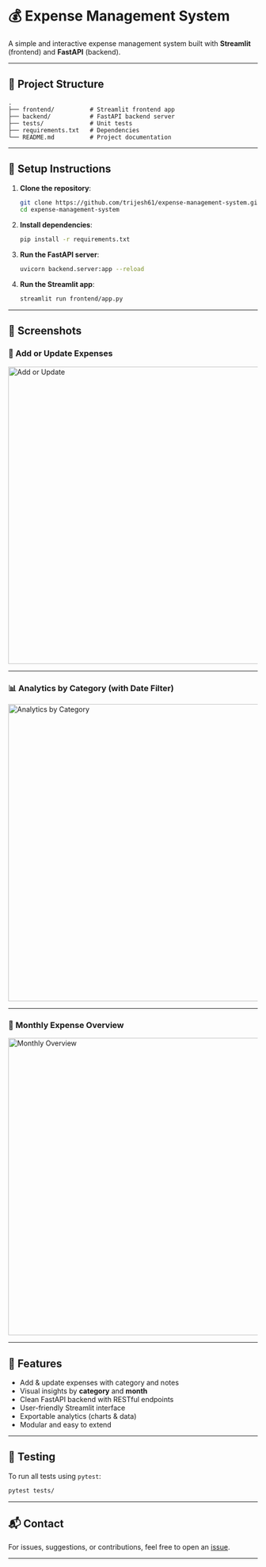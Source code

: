 # 💰 Expense Management System

A simple and interactive expense management system built with **Streamlit** (frontend) and **FastAPI** (backend).

---

## 📁 Project Structure

```
.
├── frontend/          # Streamlit frontend app
├── backend/           # FastAPI backend server
├── tests/             # Unit tests
├── requirements.txt   # Dependencies
└── README.md          # Project documentation
```

---

## 🚀 Setup Instructions

1. **Clone the repository**:
   ```bash
   git clone https://github.com/trijesh61/expense-management-system.git
   cd expense-management-system
   ```

2. **Install dependencies**:
   ```bash
   pip install -r requirements.txt
   ```

3. **Run the FastAPI server**:
   ```bash
   uvicorn backend.server:app --reload
   ```

4. **Run the Streamlit app**:
   ```bash
   streamlit run frontend/app.py
   ```

---

## 📸 Screenshots

### 🔧 Add or Update Expenses
<img src="assets/Screenshot-2025-06-26-220954.png" alt="Add or Update" width="600"/>

---

### 📊 Analytics by Category (with Date Filter)
<img src="assets/Screenshot-2025-06-26-221057.png" alt="Analytics by Category" width="600"/>

---

### 📅 Monthly Expense Overview
<img src="assets/Screenshot-2025-06-26-221115.png" alt="Monthly Overview" width="600"/>

---

## 📌 Features

- Add & update expenses with category and notes
- Visual insights by **category** and **month**
- Clean FastAPI backend with RESTful endpoints
- User-friendly Streamlit interface
- Exportable analytics (charts & data)
- Modular and easy to extend

---

## 🧪 Testing

To run all tests using `pytest`:
```bash
pytest tests/
```

---

## 📬 Contact

For issues, suggestions, or contributions, feel free to open an [issue](https://github.com/trijesh61/expense-management-system/issues).

---
